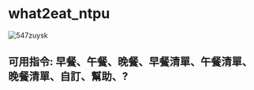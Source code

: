# what2eat_ntpu

![547zuysk](https://user-images.githubusercontent.com/31913840/137063548-bbb68145-aaa4-4886-be3e-edbf402804a5.png)

## 可用指令: 早餐、午餐、晚餐、早餐清單、午餐清單、晚餐清單、自訂、幫助、?

